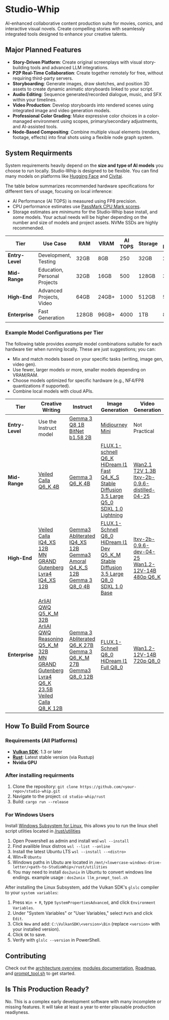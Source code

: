 # Studio-Whip
AI-enhanced collaborative content production suite for movies, comics, and interactive visual novels. Create compelling stories with seamlessly integrated tools designed to enhance your creative talents.

## Major Planned Features
*   **Story-Driven Platform**: Create original screenplays with visual story-building tools and advanced LLM integrations.
*   **P2P Real-Time Collaboration**: Create together remotely for free, without requiring third-party servers.
*   **Storyboarding**: Generate images, draw sketches, and position 3D assets to create dynamic animatic storyboards linked to your script.
*   **Audio Editing**: Sequence generated/recorded dialogue, music, and SFX within your timelines.
*   **Video Production**: Develop storyboards into rendered scenes using integrated image and video generation models.
*   **Professional Color Grading**: Make expressive color choices in a color-managed environment using scopes, primary/secondary adjustments, and AI-assisted tools.
*   **Node-Based Compositing**: Combine multiple visual elements (renders, footage, effects) into final shots using a flexible node graph system.


## System Requirments
System requirements heavily depend on the **size and type of AI models** you choose to run locally. Studio-Whip is designed to be flexible. You can find many models on platforms like [Hugging Face](https://huggingface.co/) and [Civitai](https://civitai.com/).

The table below summarizes recommended hardware specifications for different tiers of usage, focusing on local inference:

*   AI Performance (AI TOPS) is measured using FP8 precision.
*   CPU performance estimates use [PassMark CPU Mark scores](https://www.cpubenchmark.net/high_end_cpus.html).
*   Storage estimates are *minimums* for the Studio-Whip base install, and *some* models. Your actual needs will be higher depending on the number and size of models and project assets. NVMe SSDs are highly recommended.

| **Tier** | **Use Case** | **RAM** | **VRAM** | **AI TOPS** | **Storage** | **CPU Performance** | 
|----------|--------------|---------|----------|-------------|-------------|---------------------|
**Entry-Level** | Development, Testing | 32GB | 8GB | 250 | 32GB | 20K+ |
**Mid-Range** | Education, Personal Projects | 32GB | 16GB | 500 | 128GB | 30K+ |
**High-End** | Advanced Projects, Video | 64GB | 24GB+ | 1000 | 512GB | 50k+ |
**Enterprise** | Fast Generation | 128GB | 96GB+ | 4000 | 1TB | 80K+ |

### Example Model Configurations per Tier

The following table provides *example* model combinations suitable for each hardware tier when running locally. These are just suggestions; you can:
*   Mix and match models based on your specific tasks (writing, image gen, video gen).
*   Use fewer, larger models or more, smaller models depending on VRAM/RAM.
*   Choose models optimized for specific hardware (e.g., NF4/FP8 quantizations if supported).
*   Combine local models with cloud APIs.

|**Tier**        |**Creative Writing** |**Instruct** |**Image Generation** |**Video Generation**                                                                                                            |
|----------------|---------------------|-------------|---------------------|---------------------|
|**Entry-Level** |Use the Instruct model|[Gemma 3 Q8 1B](https://huggingface.co/unsloth/gemma-3-1b-it-GGUF)<br>[BitNet b1.58 2B](https://huggingface.co/microsoft/bitnet-b1.58-2B-4T-gguf)|[Midjourney Mini](https://huggingface.co/openskyml/midjourney-mini)| Not Practical
|**Mid-Range**   |[Veiled Calla Q6_K 4B](https://huggingface.co/mradermacher/Veiled-Calla-4B-i1-GGUF) | [Gemma 3 Q6_K 4B](https://huggingface.co/unsloth/gemma-3-4b-it-GGUF) | [FLUX.1-schnell Q6_K](https://huggingface.co/city96/FLUX.1-schnell-gguf)<br>[HiDream I1 Fast Q4_K_S](https://huggingface.co/city96/HiDream-I1-Fast-gguf)<br>[Stable Diffusion 3.5 Large Q5_0](https://huggingface.co/city96/stable-diffusion-3.5-large-gguf)<br>[SDXL 1.0 Lightning](https://huggingface.co/ByteDance/SDXL-Lightning) | [Wan2.1 T2V 1.3B](https://huggingface.co/Wan-AI/Wan2.1-T2V-1.3B)<br>[ltxv-2b-0.9.6-distilled-04-25](https://huggingface.co/Lightricks/LTX-Video/blob/main/ltxv-2b-0.9.6-distilled-04-25.safetensors)
|**High-End**    |[Veiled Calla IQ4_XS 12B](https://huggingface.co/mradermacher/Veiled-Calla-12B-i1-GGUF)<br>[MN GRAND Gutenberg Lyra4 IQ4_XS 12B](https://huggingface.co/mradermacher/MN-GRAND-Gutenberg-Lyra4-Lyra-12B-DARKNESS-i1-GGUF) | [Gemma3 Abliterated IQ4_XS 12B](https://huggingface.co/mradermacher/gemma-3-12b-it-abliterated-i1-GGUF)<br>[Gemma3 Amoral Q4_K_S 12B](https://huggingface.co/bartowski/soob3123_amoral-gemma3-12B-GGUF)<br>[Gemma 3 Q8_0 4B](https://huggingface.co/unsloth/gemma-3-4b-it-GGUF) | [FLUX.1-Schnell Q8_0](https://huggingface.co/city96/FLUX.1-schnell-gguf)<br>[HiDream I1 Dev Q5_K_M](https://huggingface.co/city96/HiDream-I1-Dev-gguf)<br>[Stable Diffusion 3.5 Large Q8_0](https://huggingface.co/city96/stable-diffusion-3.5-large-gguf)<br>[SDXL 1.0 Base](https://huggingface.co/stabilityai/stable-diffusion-xl-base-1.0) | [ltxv-2b-0.9.6-dev-04-25](https://huggingface.co/Lightricks/LTX-Video/blob/main/ltxv-2b-0.9.6-dev-04-25.safetensors)<br>[Wan1.2-12V-14B 480p Q6_K](https://huggingface.co/city96/Wan2.1-I2V-14B-480P-gguf)
|**Enterprise**  |[ArliAI QWQ Q5_K_M 32B](https://huggingface.co/bartowski/ArliAI_QwQ-32B-ArliAI-RpR-v1-GGUF)<br>[ArliAI QWQ Reasoning Q5_K_M 32B](https://huggingface.co/mradermacher/QwQ-32B-ArliAI-RPMax-Reasoning-v0-i1-GGUF)<br>[MN GRAND Gutenberg Lyra4 Q6_K 23.5B](https://huggingface.co/DavidAU/MN-GRAND-Gutenberg-Lyra4-Lyra-23.5B-GGUF)<br>[Veiled Calla Q8_K 12B](https://huggingface.co/soob3123/Veiled-Calla-12B-gguf) | [Gemma 3 Abliterated Q6_K 27B](https://huggingface.co/mlabonne/gemma-3-27b-it-abliterated-GGUF)<br>[Gemma 3 Q6_K_M 27B](https://huggingface.co/unsloth/gemma-3-27b-it-GGUF/)<br>[Gemma3 Q8_0 12B](https://huggingface.co/unsloth/gemma-3-12b-it-GGUF) | [FLUX.1-Schnell Q8_0](https://huggingface.co/city96/FLUX.1-schnell-gguf)<br>[HiDream I1 Full Q8_0](https://huggingface.co/city96/HiDream-I1-Full-gguf) | [Wan1.2-12V-14B 720p Q8_0](https://huggingface.co/city96/Wan2.1-I2V-14B-720P-gguf)

## How To Build From Source

### Requirements (All Platforms)
- [**Vulkan SDK**](https://vulkan.lunarg.com/sdk/home): 1.3 or later
- [**Rust**](https://www.rust-lang.org/tools/install): Latest stable version (via Rustup)
- **Nvidia GPU**

### After installing requirments
1. Clone the repository: `git clone https://github.com/<your-repo>/studio-whip.git`
2. Navigate to the project: `cd studio-whip/rust`
3. Build: `cargo run --release`

### For Windows Users
Install [Windows Subsystem for Linux](https://learn.microsoft.com/en-us/windows/wsl/), this allows you to run the linux shell script utlities located in [/rust/utilities](https://github.com/MrScripty/Studio-Whip/tree/main/rust/utilities)

1. Open Powershell as admin and install wsl ```wsl --install```
2. Find availible linux distros ```wsl --list --online```
3. Install the latest Ubuntu LTS ```wsl --install --<distro>```
4. Win+R ```Ubuntu```
5. Windows paths in Ubutu are located in ```/mnt/<lowercase-windows-drive-letter/<path-to-StudioWhip>/rust/utilities```
6. You may need to install ```dos2unix``` in Ubuntu to convert windows line endings. example usage : ```dos2unix llm_prompt_tool.sh```

 After installing the Linux Subsystem, add the Vulkan SDK's `glslc` compiler to your ```system variables```:

1. Press `Win + R`, type `SystemPropertiesAdvanced`, and click `Environment Variables`.
2. Under "System Variables" or "User Variables," select `Path` and click `Edit`.
3. Click `New` and add: `C:\VulkanSDK\<version>\Bin` (replace `<version>` with your installed version).
4. Click `OK` to save.
5. Verify with `glslc --version` in PowerShell.

## Contributing
Check out the [architecture overview](https://github.com/MrScripty/Studio-Whip/blob/main/rust/documentation/architecture.md), [modules documentation](https://github.com/MrScripty/Studio-Whip/blob/main/rust/documentation/modules.md), [Roadmap](https://github.com/MrScripty/Studio-Whip/blob/main/rust/documentation/roadmap.md), and [prompt_tool.sh](https://github.com/MrScripty/Studio-Whip/tree/main/rust/utilities) to get started.

## Is This Production Ready?

No. This is a complex early development software with many incomplete or missing features. It will take at least a year to enter plausable production readiyness.